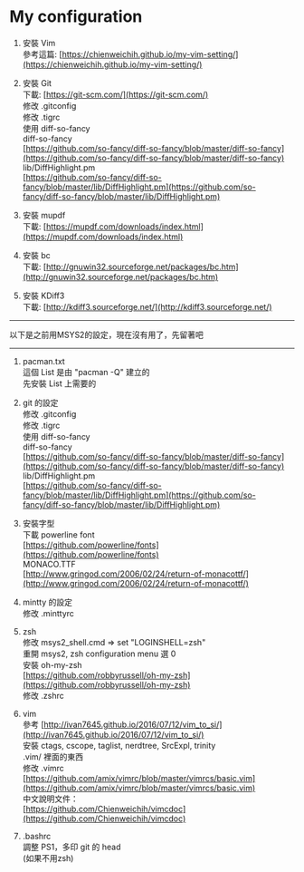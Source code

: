 # My configuration

1. 安裝 Vim  
    參考這篇: [https://chienweichih.github.io/my-vim-setting/](https://chienweichih.github.io/my-vim-setting/)

2. 安裝 Git  
    下載: [https://git-scm.com/](https://git-scm.com/)  
    修改 .gitconfig  
    修改 .tigrc  
    使用 diff-so-fancy  
    diff-so-fancy  
    [https://github.com/so-fancy/diff-so-fancy/blob/master/diff-so-fancy](https://github.com/so-fancy/diff-so-fancy/blob/master/diff-so-fancy)  
    lib/DiffHighlight.pm  
    [https://github.com/so-fancy/diff-so-fancy/blob/master/lib/DiffHighlight.pm](https://github.com/so-fancy/diff-so-fancy/blob/master/lib/DiffHighlight.pm)

3. 安裝 mupdf  
    下載: [https://mupdf.com/downloads/index.html](https://mupdf.com/downloads/index.html)

4. 安裝 bc  
    下載: [http://gnuwin32.sourceforge.net/packages/bc.htm](http://gnuwin32.sourceforge.net/packages/bc.htm)

5. 安裝 KDiff3  
    下載: [http://kdiff3.sourceforge.net/](http://kdiff3.sourceforge.net/)

* * *
以下是之前用MSYS2的設定，現在沒有用了，先留著吧
* * *

1. pacman.txt  
這個 List 是由 "pacman -Q" 建立的  
先安裝 List 上需要的

2. git 的設定  
修改 .gitconfig  
修改 .tigrc  
使用 diff-so-fancy  
diff-so-fancy  
[https://github.com/so-fancy/diff-so-fancy/blob/master/diff-so-fancy](https://github.com/so-fancy/diff-so-fancy/blob/master/diff-so-fancy)  
lib/DiffHighlight.pm  
[https://github.com/so-fancy/diff-so-fancy/blob/master/lib/DiffHighlight.pm](https://github.com/so-fancy/diff-so-fancy/blob/master/lib/DiffHighlight.pm)

3. 安裝字型  
下載 powerline font  
[https://github.com/powerline/fonts](https://github.com/powerline/fonts)  
MONACO.TTF  
[http://www.gringod.com/2006/02/24/return-of-monacottf/](http://www.gringod.com/2006/02/24/return-of-monacottf/)  

4. mintty 的設定  
修改 .minttyrc

5. zsh  
修改 msys2_shell.cmd => set "LOGINSHELL=zsh"  
重開 msys2, zsh configuration menu 選 0  
安裝 oh-my-zsh  
[https://github.com/robbyrussell/oh-my-zsh](https://github.com/robbyrussell/oh-my-zsh)  
修改 .zshrc

6. vim  
參考 [http://ivan7645.github.io/2016/07/12/vim_to_si/](http://ivan7645.github.io/2016/07/12/vim_to_si/)  
安裝 ctags, cscope, taglist, nerdtree, SrcExpl, trinity  
.vim/ 裡面的東西  
修改 .vimrc  
[https://github.com/amix/vimrc/blob/master/vimrcs/basic.vim](https://github.com/amix/vimrc/blob/master/vimrcs/basic.vim)  
中文說明文件：  
[https://github.com/Chienweichih/vimcdoc](https://github.com/Chienweichih/vimcdoc)

7. .bashrc  
調整 PS1，多印 git 的 head  
(如果不用zsh)
